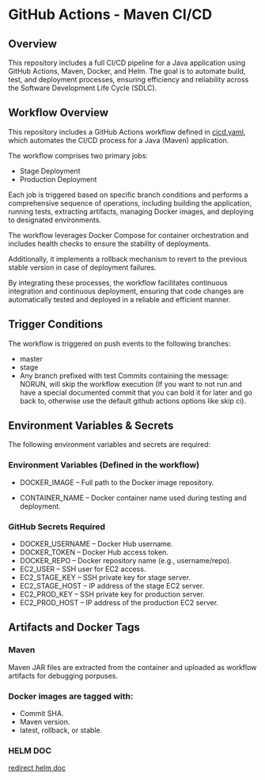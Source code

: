 # GitHub Actions - Maven CI/CD

## Overview

This repository includes a full CI/CD pipeline for a Java application using GitHub Actions, Maven, Docker, and Helm.
The goal is to automate build, test, and deployment processes, ensuring efficiency and reliability across the Software Development Life Cycle (SDLC).


## Workflow Overview
This repository includes a GitHub Actions workflow defined in [cicd.yaml](https://github.com/ishimto/maven-hello-world/blob/master/.github/workflows/cicd.yaml), which automates the CI/CD process for a Java (Maven) application.

The workflow comprises two primary jobs:
* Stage Deployment
* Production Deployment

Each job is triggered based on specific branch conditions and performs a comprehensive sequence of operations, including building the application, running tests, extracting artifacts, managing Docker images, and deploying to designated environments.

The workflow leverages Docker Compose for container orchestration and includes health checks to ensure the stability of deployments. 

Additionally, it implements a rollback mechanism to revert to the previous stable version in case of deployment failures.

By integrating these processes, the workflow facilitates continuous integration and continuous deployment, ensuring that code changes are automatically tested and deployed in a reliable and efficient manner.


## Trigger Conditions
The workflow is triggered on push events to the following branches:

* master
* stage
* Any branch prefixed with test
Commits containing the message: NORUN, will skip the workflow execution (If you want to not run and have a special documented commit that you can bold it for later and go back to, otherwise use the default github actions options like skip ci).

## Environment Variables & Secrets
The following environment variables and secrets are required:

### Environment Variables (Defined in the workflow)
* DOCKER_IMAGE – Full path to the Docker image repository.

* CONTAINER_NAME – Docker container name used during testing and deployment.

### GitHub Secrets Required
* DOCKER_USERNAME – Docker Hub username.
* DOCKER_TOKEN – Docker Hub access token.
* DOCKER_REPO – Docker repository name (e.g., username/repo).
* EC2_USER – SSH user for EC2 access.
* EC2_STAGE_KEY – SSH private key for stage server.
* EC2_STAGE_HOST – IP address of the stage EC2 server.
* EC2_PROD_KEY – SSH private key for production server.
* EC2_PROD_HOST – IP address of the production EC2 server.

## Artifacts and Docker Tags

### Maven
Maven JAR files are extracted from the container and uploaded as workflow artifacts for debugging porpuses.

### Docker images are tagged with:
* Commit SHA.
* Maven version.
* latest, rollback, or stable.

### HELM DOC
[redirect helm doc](https://github.com/ishimto/maven-hello-world/blob/master/helm/README.md)
